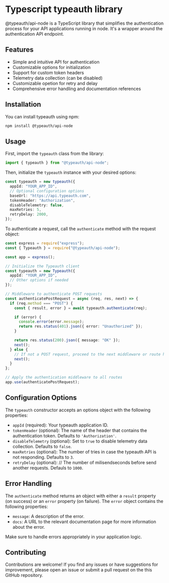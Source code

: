 # Typescript typeauth library

@typeauth/api-node is a TypeScript library that simplifies the authentication process for your API applications running in node. It's a wrapper around the authentication API endpoint.

## Features

- Simple and intuitive API for authentication
- Customizable options for initialization
- Support for custom token headers
- Telemetry data collection (can be disabled)
- Customizable opetion for retry and delay
- Comprehensive error handling and documentation references

## Installation

You can install typeauth using npm:

```bash
npm install @typeauth/api-node
```

## Usage

First, import the `typeauth` class from the library:

```typescript
import { typeauth } from "@typeauth/api-node";
```

Then, initialize the `typeauth` instance with your desired options:

```typescript
const typeauth = new typeauth({
  appId: "YOUR_APP_ID",
  // Optional configuration options
  baseUrl: "https://api.typeauth.com",
  tokenHeader: "Authorization",
  disableTelemetry: false,
  maxRetries: 5,
  retryDelay: 2000,
});
```

To authenticate a request, call the `authenticate` method with the request object:

```typescript
const express = require("express");
const { Typeauth } = require("@typeauth/api-node");

const app = express();

// Initialize the Typeauth client
const typeauth = new Typeauth({
  appId: "YOUR_APP_ID",
  // Other options if needed
});

// Middleware to authenticate POST requests
const authenticatePostRequest = async (req, res, next) => {
  if (req.method === "POST") {
    const { result, error } = await typeauth.authenticate(req);

    if (error) {
      console.error(error.message);
      return res.status(401).json({ error: "Unauthorized" });
    }

    return res.status(200).json({ message: "OK" });
    next();
  } else {
    // If not a POST request, proceed to the next middleware or route handler
    next();
  }
};

// Apply the authentication middleware to all routes
app.use(authenticatePostRequest);
```

## Configuration Options

The `typeauth` constructor accepts an options object with the following properties:

- `appId` (required): Your typeauth application ID.
- `tokenHeader` (optional): The name of the header that contains the authentication token. Defaults to `'Authorization'`.
- `disableTelemetry` (optional): Set to `true` to disable telemetry data collection. Defaults to `false`.
- `maxRetries` (optional): The number of tries in case the typeauth API is not responding. Defaults to `3`.
- `retryDelay` (optional): // The number of milisendseconds before send another requests. Defauls to `1000`.

## Error Handling

The `authenticate` method returns an object with either a `result` property (on success) or an `error` property (on failure). The `error` object contains the following properties:

- `message`: A description of the error.
- `docs`: A URL to the relevant documentation page for more information about the error.

Make sure to handle errors appropriately in your application logic.

## Contributing

Contributions are welcome! If you find any issues or have suggestions for improvement, please open an issue or submit a pull request on the this GitHub repository.
